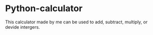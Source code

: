 # Python-calculator
This calculator made by me can be used to add, subtract, multiply, or devide intergers.
